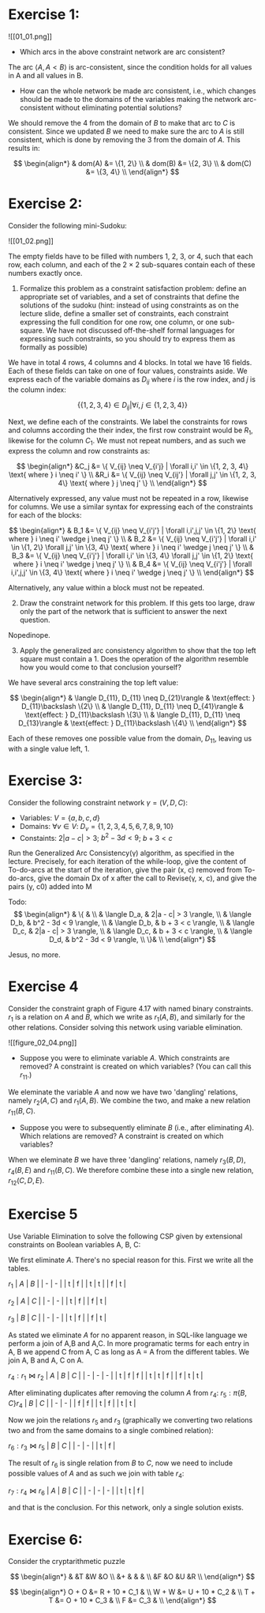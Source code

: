 # Exercise 1:

![[01_01.png]]

 - Which arcs in the above constraint network are arc consistent?

The arc $\langle A, A < B \rangle$ is arc-consistent, since the condition holds for all values in A and all values in B.

 - How can the whole network be made arc consistent, i.e., which changes should be made to the domains of the variables making the network arc-consistent without eliminating potential solutions?

We should remove the $4$ from the domain of $B$ to make that arc to $C$ is consistent. Since we updated $B$ we need to make sure the arc to $A$ is still consistent, which is done by removing the $3$ from the domain of $A$. This results in:

$$
\begin{align*}
    & dom(A) &= \{1, 2\} \\
    & dom(B) &= \{2, 3\} \\
    & dom(C) &= \{3, 4\} \\
\end{align*}
$$

# Exercise 2:

Consider the following mini-Sudoku:

![[01_02.png]]

The empty fields have to be filled with numbers 1, 2, 3, or 4, such that each row, each column, and each of the 2 $\times$ 2 sub-squares contain each of these numbers exactly once.

1. Formalize this problem as a constraint satisfaction problem: define an appropriate set of variables, and a set of constraints that define the solutions of the sudoku (hint: instead of using constraints as on the lecture slide, define a smaller set of constraints, each constraint expressing the full condition for one row, one column, or one sub-square. We have not discussed off-the-shelf formal languages for expressing such constraints, so you should try to express them as formally as possible)

We have in total 4 rows, 4 columns and 4 blocks. In total we have 16 fields. Each of these fields can take on one of four values, constraints aside. We express each of the variable domains as $D_{ij}$ where $i$ is the row index, and $j$ is the column index:

$$
\{ \{ 1, 2, 3, 4 \} \in D_{ij} | \forall i,j \in \{1, 2, 3, 4\} \}
$$

Next, we define each of the constraints. We label the constraints for rows and columns according the their index, the first row constraint would be $R_1$, likewise for the column $C_1$. We must not repeat numbers, and as such we express the column and row constraints as:

$$
\begin{align*}
    &C_j &= \{ V_{ij} \neq V_{i'j} | \forall i,i' \in \{1, 2, 3, 4\} \text{ where } i \neq i' \} \\
    &R_i &= \{ V_{ij} \neq V_{ij'} | \forall j,j' \in \{1, 2, 3, 4\} \text{ where } j \neq j' \} \\
\end{align*}
$$

Alternatively expressed, any value must not be repeated in a row, likewise for columns. We use a similar syntax for expressing each of the constraints for each of the blocks:

$$
\begin{align*}
    & B_1 &= \{ V_{ij} \neq V_{i'j'} | \forall i,i',j,j' \in \{1, 2\} \text{ where } i \neq i' \wedge j \neq j' \} \\
    & B_2 &= \{ V_{ij} \neq V_{i'j'} | \forall i,i' \in \{1, 2\} \forall j,j' \in \{3, 4\} \text{ where } i \neq i' \wedge j \neq j' \} \\
    & B_3 &= \{ V_{ij} \neq V_{i'j'} | \forall i,i' \in \{3, 4\} \forall j,j' \in \{1, 2\} \text{ where } i \neq i' \wedge j \neq j' \} \\
    & B_4 &= \{ V_{ij} \neq V_{i'j'} | \forall i,i',j,j' \in \{3, 4\} \text{ where } i \neq i' \wedge j \neq j' \} \\
\end{align*}
$$

Alternatively, any value within a block must not be repeated.

2. Draw the constraint network for this problem. If this gets too large, draw only the part of the network that is sufficient to answer the next question.

Nopedinope.

3. Apply the generalized arc consistency algorithm to show that the top left square must contain a 1. Does the operation of the algorithm resemble how you would come to that conclusion yourself?

We have several arcs constraining the top left value:

$$
\begin{align*}
    & \langle D_{11}, D_{11} \neq D_{21}\rangle & \text{effect: } D_{11}\backslash \{2\} \\
    & \langle D_{11}, D_{11} \neq D_{41}\rangle & \text{effect: } D_{11}\backslash \{3\} \\
    & \langle D_{11}, D_{11} \neq D_{13}\rangle & \text{effect: } D_{11}\backslash \{4\} \\
\end{align*}
$$

Each of these removes one possible value from the domain, $D_{11}$, leaving us with a single value left, $1$.

# Exercise 3:

Consider the following constraint network $\gamma = (V,D,C)$:

 - Variables: $V = \{a,b,c,d\}$
 - Domains: $\forall v \in V$: $D_v = \{1,2,3,4,5,6,7,8,9,10\}$
 - Constaints: $2|a-c| > 3$; $b^2-3d < 9$; $b + 3 < c$

Run the Generalized Arc Consistency(γ) algorithm, as specified in the lecture. Precisely, for each iteration of the while-loop, give the content of To-do-arcs at the start of the iteration, give the pair (x, c) removed from To-do-arcs, give the domain Dx of x after the call to Revise(γ, x, c), and give the pairs (y, c0) added into M

Todo: 
$$
\begin{align*}
    & \{ & \\
    & \langle D_a, & 2|a - c| > 3 \rangle, \\
    & \langle D_b, & b^2 - 3d < 9 \rangle, \\
    & \langle D_b, & b + 3 < c \rangle, \\
    & \langle D_c, & 2|a - c| > 3 \rangle, \\
    & \langle D_c, & b + 3 < c \rangle, \\
    & \langle D_d, & b^2 - 3d < 9 \rangle, \\
  \}& \\
\end{align*}
$$

Jesus, no more.

# Exercise 4

Consider the constraint graph of Figure 4.17 with named binary constraints. $r_1$ is a relation on $A$ and $B$, which we write as $r_1(A, B)$, and similarly for the other relations. Consider solving this network using variable elimination.

![[figure_02_04.png]]

- Suppose you were to eliminate variable $A$. Which constraints are removed? A constraint is created on which variables? (You can call this $r_{11}$.)

We eleminate the variable $A$ and now we have two 'dangling' relations, namely $r_2(A, C)$ and $r_1(A, B)$. We combine the two, and make a new relation $r_{11}(B, C)$.

- Suppose you were to subsequently eliminate $B$ (i.e., after eliminating $A$). Which relations are removed? A constraint is created on which variables?

When we eleminate $B$ we have three 'dangling' relations, namely $r_3(B, D)$, $r_4(B, E)$ and $r_{11}(B, C)$. We therefore combine these into a single new relation, $r_{12}(C, D, E)$.

# Exercise 5

Use Variable Elimination to solve the following CSP given by extensional constraints on Boolean variables A, B, C:

We first eliminate $A$. There's no special reason for this. First we write all the tables.


$r_1$
| $A$ | $B$ |
| - | - |
| t | f |
| t | t |
| f | t |

$r_2$
| $A$ | $C$ |
| - | - |
| t | f |
| f | t |

$r_3$
| $B$ | $C$ |
| - | - |
| t | f |
| f | t |

As stated we eliminate $A$ for no apparent reason, in SQL-like language we perform a join of A,B and A,C. In more programatic terms for each entry in A, B we append C from A, C as long as A = A from the different tables. We join A, B and A, C on A.

$r_4: r_1 \bowtie r_2$
| $A$ | $B$ | $C$ |
| - | - | - |
| t | f | f |
| t | t | f |
| f | t | t |

After eliminating duplicates after removing the column $A$ from $r_4$:
$r_5: \pi\{B, C\}r_4$
| $B$ | $C$ |
| - | - |
| f | f |
| t | f |
| t | t |

Now we join the relations $r_5$ and $r_3$ (graphically we converting two relations two and from the same domains to a single combined relation):

$r_6: r_3 \bowtie r_5$
| $B$ | $C$ |
| - | - |
| t | f |

The result of $r_6$ is single relation from $B$ to $C$, now we need to include possible values of $A$ and as such we join with table $r_4$:

$r_7: r_4 \bowtie r_6$
| $A$ | $B$ | $C$ |
| - | - | - |
| t | t | f |

and that is the conclusion. For this network, only a single solution exists.

# Exercise 6:

Consider the cryptarithmetic puzzle

$$
\begin{align*}
    & &T &W &O \\
    &+ & & & \\
    &F &O &U &R \\
\end{align*}
$$

$$
\begin{align*}
    O + O &= R + 10 * C_1 & \\
    W + W &= U + 10 * C_2 & \\
    T + T &= O + 10 * C_3 & \\
    F &= C_3 & \\
\end{align*}
$$









